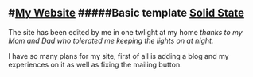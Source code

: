 #[My Website](siddsax.github.io)
#####Basic template [Solid State](http://html5up.net/solid-state)
---
The site has been edited by me in one twlight at my home *thanks to my Mom and Dad who tolerated me keeping the lights on at night.*

I have so many plans for my site, first of all is adding a blog and my experiences on it as well as fixing the mailing button.
